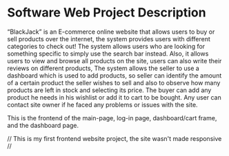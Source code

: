 # Software Web Project Description
“BlackJack” is an E-commerce online website that allows users to buy or sell products over the internet, the system provides users with different categories to check out! The system allows users who are looking for something specific to simply use the search bar instead. Also, it allows users to view and browse all products on the site, users can also write their reviews on different products, The system allows the seller to use a dashboard which is used to add products, so seller can identify the amount of a certain product the seller wishes to sell and also to observe how many products are left in stock and selecting its price. The buyer can add any product he needs in his wishlist or add it to cart to be bought. Any user can contact site owner if he faced any problems or issues with the site.  

This is the frontend of the main-page, log-in page, dashboard/cart frame, and the dashboard page. 


// This is my first frontend website project, the site wasn't made responsive //
